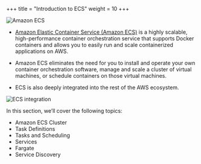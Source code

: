 +++
title = "Introduction to ECS"
weight = 10
+++

![Amazon ECS](/images/ecs-spot-capacity-providers/ecs.png)    

- [Amazon Elastic Container Service (Amazon ECS)](https://aws.amazon.com/ecs/) is a highly scalable, high-performance container orchestration service that supports Docker containers and allows you to easily run and scale containerized applications on AWS.

- Amazon ECS eliminates the need for you to install and operate your own container orchestration software, manage and scale a cluster of virtual machines, or schedule containers on those virtual machines.

- ECS is also deeply integrated into the rest of the AWS ecosystem.

![ECS integration](/images/ecs-spot-capacity-providers/integration.svg)

In this section, we’ll cover the following topics:

* Amazon ECS Cluster
* Task Definitions
* Tasks and Scheduling
* Services
* Fargate
* Service Discovery